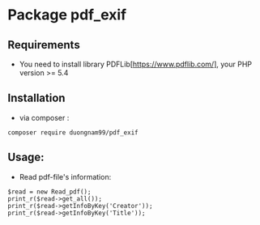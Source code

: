 # Package pdf_exif

## Requirements
- You need to install library PDFLib[https://www.pdflib.com/], your PHP version >= 5.4

## Installation
- via composer : 
```
composer require duongnam99/pdf_exif
```

## Usage:
- Read pdf-file's information:
```
$read = new Read_pdf();
print_r($read->get_all());
print_r($read->getInfoByKey('Creator'));
print_r($read->getInfoByKey('Title'));
```